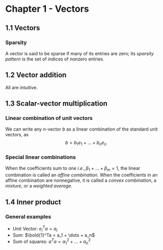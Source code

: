 # **Chapter 1 - Vectors**

## **1.1 Vectors**

### **Sparsity**
A vector is said to be sparse if many of its entries are zero; its *sparsity pattern* is the set of indices of nonzero entries.

## **1.2 Vector addition**
All are intuitive.

## **1.3 Scalar-vector multiplication**

### **Linear combination of unit vectors**
We can write any $n$-vector $b$ as a linear combination of the standard unit vectors, as
$$
b = b_1e_1 + \dots + b_ne_n
$$

### **Special linear combinations**
When the coefficients sum to one $i.e., \beta_1 + \dots + \beta_m = 1$, the linear combination is called an *affine combination*. When the coefficients in an affine combination are nonnegative, it is called a *convex combination*, a *mixture*, or a *weighted average*.

## **1.4 Inner product**
### **General examples**
- Unit Vector: $e_i^Ta = a_i$
- Sum: $\bold{1}^Ta = a_1 + \dots + a_n$
- Sum of squares: $a^Ta = a_1^2 + \dots + a_n^2$

